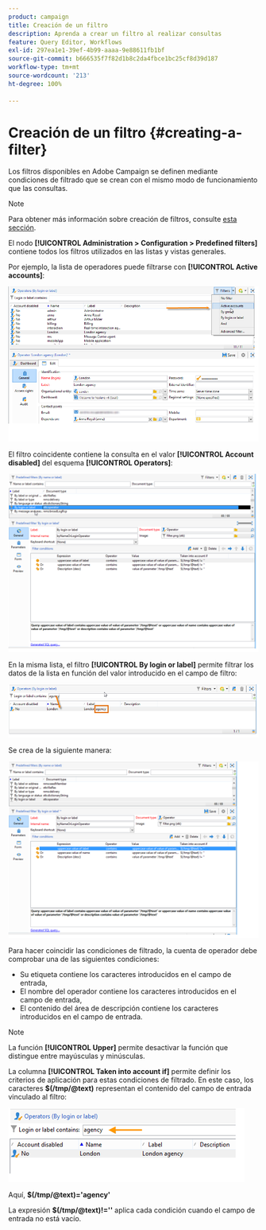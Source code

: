 ```yaml
---
product: campaign
title: Creación de un filtro
description: Aprenda a crear un filtro al realizar consultas
feature: Query Editor, Workflows
exl-id: 297ea1e1-39ef-4b99-aaaa-9e88611fb1bf
source-git-commit: b666535f7f82d1b8c2da4fbce1bc25cf8d39d187
workflow-type: tm+mt
source-wordcount: '213'
ht-degree: 100%

---
```


# Creación de un filtro {#creating-a-filter}



Los filtros disponibles en Adobe Campaign se definen mediante condiciones de filtrado que se crean con el mismo modo de funcionamiento que las consultas.

>[!NOTE]
>
>Para obtener más información sobre creación de filtros, consulte [esta sección](../../platform/using/filtering-options.md).

El nodo **[!UICONTROL Administration > Configuration > Predefined filters]** contiene todos los filtros utilizados en las listas y vistas generales.

Por ejemplo, la lista de operadores puede filtrarse con **[!UICONTROL Active accounts]**:

![](assets/query_editor_filter_sample_1.png)

El filtro coincidente contiene la consulta en el valor **[!UICONTROL Account disabled]** del esquema **[!UICONTROL Operators]**:

![](assets/query_editor_filter_sample_2.png)

En la misma lista, el filtro **[!UICONTROL By login or label]** permite filtrar los datos de la lista en función del valor introducido en el campo de filtro:

![](assets/query_editor_filter_sample_3.png)

Se crea de la siguiente manera:

![](assets/query_editor_filter_sample_4.png)

Para hacer coincidir las condiciones de filtrado, la cuenta de operador debe comprobar una de las siguientes condiciones:

* Su etiqueta contiene los caracteres introducidos en el campo de entrada,
* El nombre del operador contiene los caracteres introducidos en el campo de entrada,
* El contenido del área de descripción contiene los caracteres introducidos en el campo de entrada.

>[!NOTE]
>
>La función **[!UICONTROL Upper]** permite desactivar la función que distingue entre mayúsculas y minúsculas.

La columna **[!UICONTROL Taken into account if]** permite definir los criterios de aplicación para estas condiciones de filtrado. En este caso, los caracteres **$(/tmp/@text)** representan el contenido del campo de entrada vinculado al filtro:

![](assets/query_editor_filter_sample_5.png)

Aquí, **$(/tmp/@text)=&#39;agency&#39;**

La expresión **$(/tmp/@text)!=&#39;&#39;** aplica cada condición cuando el campo de entrada no está vacío.
